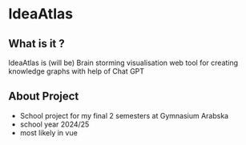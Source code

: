 # IdeaAtlas
## What is it ?
IdeaAtlas is (will be) Brain storming visualisation web tool for creating knowledge graphs with help of Chat GPT
## About Project
- School project for my final 2 semesters at Gymnasium Arabska
- school year 2024/25
- most likely in vue
